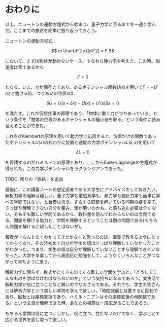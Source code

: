 # おわりに

以上、ニュートンの運動方程式から始まり、量子力学に至るまでを一通り学んだ。ここまでの旅路を簡単に振り返っておこう。

ニュートンの運動方程式

$$
m \frac{d^2 x}{dt^2} = F
$$

において、まずは物体が動かないケース、すなわち静力学を考えた。この時、加速度は零であるから

$$
F = 0
$$

となる。いま、力が保存力であり、あるポテンシャル関数$U(x)$を用いて$F = - U'(x)$と書ける時、つりあいの位置$x$は

$$
\delta U = U(x+\delta x) - U(x) = U'(x)\delta x = 0
$$

を満たす。これが仮想仕事の原理であり、「物体に働く力がつりあっている」という条件を「物体の位置があるポテンシャルの極小値を取る」という条件に読み替えることができた。

これをd'Alembertの原理を用いて動力学に応用すると、位置だけの関数であったポテンシャル$U(x)$の代わりに位置と速度の力学ポテンシャル$L(\dot{x}, x)$を用いて

$$
\delta L = 0
$$

を要請するのがハミルトンの原理であり、ここからEuler-Lagrangeの方程式が得られた。この力学ポテンシャルをラグランジアンであった。

TODO: 残りの「旅路」を追加

最後に、この講義ノートの想定読者である大学生にアドバイスをしておきたい。解析力学の理解は難しい。量子力学も電磁気学も、熱力学も統計力学も簡単に学べる学問ではない、と著者は思う。すらすら問題を解いている同期の姿を見て、さっぱり理解できない自分を鑑み、頭が悪いのかも、と落ち込む必要は全くない。そもそも難しい学問であるから、教科書を読んでわからないのは当然である。問題を解ける能力と、学問を理解するということは別の問題である(もちろん問題を解けるに越したことはないが)。

著者が「なんとなくわかってきたかな」と思ったのは、講義で教えるようになってからであり、その時初めて自分が学生の頃はさっぱり理解していなかったことがわかった。つまり、学生の頃は自分が理解していないことすら理解できていなかった。大学を卒業してから真面目に勉強をして、ようやくいろんなことがつながって来たように思う。

解析力学に限らず、数式がたくさん出てくる難しい学問を学ぶと、「どうしてこんなものを学ばなければならないのか」という気持ちになるであろう。実生活で解析力学が役に立つことなど無いのでなおさらである。それでも、学生の皆さんには解析力学という美しい学問を学んで欲しい。「時間発展とは要するに回転であり、回転とは座標変換であり、ハミルトニアンはその座標変換の母関数である」という文章が理解できた時、あなたの視野は一段広がることであろう。

もちろん学問は役に立つ。しかし、役に立つ、立たないだけでなく、学ぶことで広がる世界を感じ取って欲しい。
